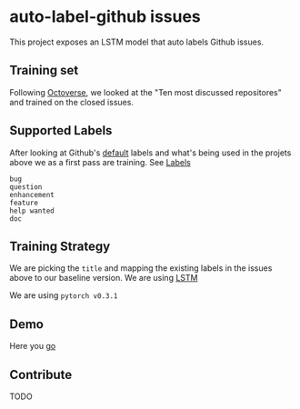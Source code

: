 # auto-label-github issues

This project exposes an LSTM model that auto labels Github issues. 

## Training set

Following [Octoverse](https://octoverse.github.com/), we looked at the "Ten most discussed repositores" and trained on the closed
issues.


## Supported Labels

After looking at Github's [default](https://help.github.com/articles/about-labels/) labels and what's being used in the projets above we as a first pass are training. See [Labels](app/server/data/data.labels.csv)

```
bug
question
enhancement
feature
help wanted
doc
```

## Training Strategy

We are picking the `title` and mapping the existing labels in the issues above to our baseline version. We are using [LSTM](http://colah.github.io/posts/2015-08-Understanding-LSTMs/)

We are using `pytorch v0.3.1`

## Demo

Here you [go](https://cggaurav.net/auto-label-github-issues/)

## Contribute

TODO
